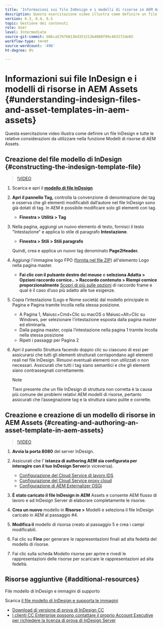 ```yaml
---
title: 'Informazioni sui file InDesign e i modelli di risorse in AEM Assets '
description: Questa esercitazione video illustra come definire un file InDesign e tutte le relative considerazioni da utilizzare nella funzione Modelli di risorse di AEM Assets.
version: 6.3, 6.4, 6.5
topic: Gestione dei contenuti
role: User
level: Intermediate
source-git-commit: b0bca57676813bd353213b4808f99c463272de85
workflow-type: tm+mt
source-wordcount: '496'
ht-degree: 0%

---
```



# Informazioni sui file InDesign e i modelli di risorse in AEM Assets {#understanding-indesign-files-and-asset-templates-in-aem-assets}

Questa esercitazione video illustra come definire un file InDesign e tutte le relative considerazioni da utilizzare nella funzione Modelli di risorse di AEM Assets.

## Creazione del file modello di InDesign {#constructing-the-indesign-template-file}

>[!VIDEO](https://video.tv.adobe.com/v/19293/?quality=9&learn=on)

1. Scarica e apri il [**modello di file InDesign**](assets/asset-templates-tutorial-video--supporting-files.zip)
2. **Apri il pannello Tag,** controlla la convenzione di denominazione dei tag e osserva che gli elementi modificabili dall’autore nel file InDesign sono già dotati di tag. In AEM è possibile modificare solo gli elementi con tag.

   * **Finestra > Utilità > Tag**

3. Nella pagina, aggiungi un nuovo elemento di testo, fornisci il testo &quot;Intestazione&quot; e applica lo stile di paragrafo **Intestazione**.

   * **Finestra > Stili > Stili paragrafo**

   Quindi, crea e applica un nuovo tag denominato **Page2Header.**

4. Aggiungi l&#39;immagine logo FPO ([fornita nel file ZIP](assets/asset-templates-tutorial-video--supporting-files.zip)) all&#39;elemento Logo nella pagina master.

   * **Fai clic con il pulsante destro del mouse** e **seleziona Adatta > Opzioni raccordo cornice.. > Raccordo contenuto > Riempi cornice proporzionalmente**
   [Scopri di più sulle opzioni](https://helpx.adobe.com/indesign/using/frames-objects.html#fitting_objects_to_frames) di raccordo frame e qual è il caso d’uso più adatto alle tue esigenze.

5. Copia l’intestazione (Logo e Nome società) dal modello principale in Pagina e Pagina tramite Incolla nella stessa posizione.

   * A Pagina 1, Maiusc+Cmd+Clic su macOS o Maiusc+Alt+Clic su Windows, per selezionare l&#39;intestazione esposta dalla pagina master ed eliminarla.
   * Dalla pagina master, copia l’intestazione nella pagina 1 tramite Incolla nella stessa posizione
   * Ripeti i passaggi per Pagina 2

6. Apri il pannello Struttura facendo doppio clic su ciascuno di essi per assicurarsi che tutti gli elementi strutturali corrispondano agli elementi reali nel file InDesign. Rimuovi eventuali elementi non utilizzati o non necessari. Assicurati che tutti i tag siano semantici e che gli elementi siano contrassegnati correttamente.

   >[!NOTE]
   >
   >Tieni presente che un file InDesign di struttura non corretta è la causa più comune dei problemi relativi AEM modelli di risorse, pertanto assicurati che l’assegnazione tag e la struttura siano pulite e corrette.

## Creazione e creazione di un modello di risorse in AEM Assets {#creating-and-authoring-an-asset-template-in-aem-assets}

>[!VIDEO](https://video.tv.adobe.com/v/19294/?quality=9&learn=on)

1. **Avvia la porta 8080** del server InDesign.
2. Assicurati che l’ **istanza di authoring AEM sia configurata per interagire con il tuo InDesign Server**(e viceversa).

   * [Configurazione del Cloud Service di lavoro IDS](http://localhost:4502/etc/cloudservices/proxy/ids.html)
   * [Configurazione del Cloud Service proxy cloud](http://localhost:4502/etc/cloudservices/proxy.html)
   * [Configurazione di AEM Externalizer OSGi](http://localhost:4502/system/console/configMgr)

3. **È stato caricato il file InDesign in AEM** Assets e consente AEM flusso di lavoro e ad InDesign Server di elaborare completamente le risorse.
4. **Crea un nuovo** modello in  **Risorse >** Modelli e seleziona il file InDesign caricato in AEM al passaggio #4.
5. **Modifica il** modello di risorsa creato al passaggio 5 e crea i campi modificabili.
6. Fai clic su **Fine** per generare le rappresentazioni finali ad alta fedeltà del modello di risorse.
7. Fai clic sulla scheda Modello risorse per aprire e rivedi le rappresentazioni delle risorse per scaricare le rappresentazioni ad alta fedeltà.

## Risorse aggiuntive {#additional-resources}

File modello di InDesign e immagini di supporto

Scarica [il file modello di InDesign e supporta le immagini](assets/asset-templates-tutorial-video--supporting-files-1.zip)

* [Download di versione di prova di InDesign CC](https://creative.adobe.com/products/download/indesign)
* [I clienti CC Enterprise possono contattare il proprio Account Executive per richiedere la licenza di prova di InDesign Server](https://www.adobe.com/products/indesignserver/faq.html)
